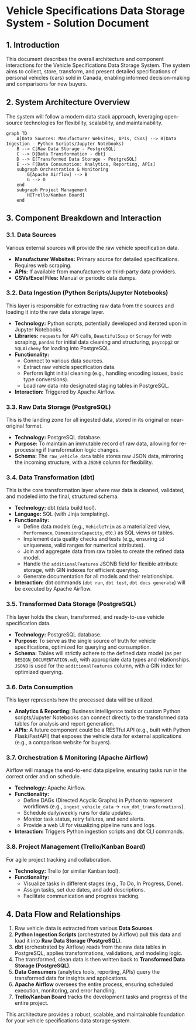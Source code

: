 # Vehicle Specifications Data Storage System - Solution Document

## 1. Introduction
This document describes the overall architecture and component interactions for the Vehicle Specifications Data Storage System. The system aims to collect, store, transform, and present detailed specifications of personal vehicles (cars) sold in Canada, enabling informed decision-making and comparisons for new buyers.

## 2. System Architecture Overview

The system will follow a modern data stack approach, leveraging open-source technologies for flexibility, scalability, and maintainability.

```mermaid
graph TD
    A[Data Sources: Manufacturer Websites, APIs, CSVs] --> B(Data Ingestion - Python Scripts/Jupyter Notebooks)
    B --> C[Raw Data Storage - PostgreSQL]
    C --> D{Data Transformation - dbt}
    D --> E[Transformed Data Storage - PostgreSQL]
    E --> F[Data Consumption: Analytics, Reporting, APIs]
    subgraph Orchestration & Monitoring
        G[Apache Airflow] --> B
        G --> D
    end
    subgraph Project Management
        H[Trello/Kanban Board]
    end
```

## 3. Component Breakdown and Interaction

### 3.1. Data Sources
Various external sources will provide the raw vehicle specification data.
*   **Manufacturer Websites:** Primary source for detailed specifications. Requires web scraping.
*   **APIs:** If available from manufacturers or third-party data providers.
*   **CSVs/Excel Files:** Manual or periodic data dumps.

### 3.2. Data Ingestion (Python Scripts/Jupyter Notebooks)
This layer is responsible for extracting raw data from the sources and loading it into the raw data storage layer.
*   **Technology:** Python scripts, potentially developed and iterated upon in Jupyter Notebooks.
*   **Libraries:** `requests` for API calls, `BeautifulSoup` or `Scrapy` for web scraping, `pandas` for initial data cleaning and structuring, `psycopg2` or `SQLAlchemy` for loading into PostgreSQL.
*   **Functionality:**
    *   Connect to various data sources.
    *   Extract raw vehicle specification data.
    *   Perform light initial cleaning (e.g., handling encoding issues, basic type conversions).
    *   Load raw data into designated staging tables in PostgreSQL.
*   **Interaction:** Triggered by Apache Airflow.

### 3.3. Raw Data Storage (PostgreSQL)
This is the landing zone for all ingested data, stored in its original or near-original format.
*   **Technology:** PostgreSQL database.
*   **Purpose:** To maintain an immutable record of raw data, allowing for re-processing if transformation logic changes.
*   **Schema:** The `raw_vehicle_data` table stores raw JSON data, mirroring the incoming structure, with a `JSONB` column for flexibility.

### 3.4. Data Transformation (dbt)
This is the core transformation layer where raw data is cleaned, validated, and modeled into the final, structured schema.
*   **Technology:** dbt (data build tool).
*   **Language:** SQL (with Jinja templating).
*   **Functionality:**
    *   Define data models (e.g., `VehicleTrim` as a materialized view, `Performance`, `DimensionsCapacity`, etc.) as SQL views or tables.
    *   Implement data quality checks and tests (e.g., ensuring `id` uniqueness, valid ranges for numerical attributes).
    *   Join and aggregate data from raw tables to create the refined data model.
    *   Handle the `additionalFeatures` JSONB field for flexible attribute storage, with GIN indexes for efficient querying.
    *   Generate documentation for all models and their relationships.
*   **Interaction:** dbt commands (`dbt run`, `dbt test`, `dbt docs generate`) will be executed by Apache Airflow.

### 3.5. Transformed Data Storage (PostgreSQL)
This layer holds the clean, transformed, and ready-to-use vehicle specification data.
*   **Technology:** PostgreSQL database.
*   **Purpose:** To serve as the single source of truth for vehicle specifications, optimized for querying and consumption.
*   **Schema:** Tables will strictly adhere to the defined data model (as per `DESIGN_DOCUMENTATION.md`), with appropriate data types and relationships. `JSONB` is used for the `additionalFeatures` column, with a GIN index for optimized querying.

### 3.6. Data Consumption
This layer represents how the processed data will be utilized.
*   **Analytics & Reporting:** Business intelligence tools or custom Python scripts/Jupyter Notebooks can connect directly to the transformed data tables for analysis and report generation.
*   **APIs:** A future component could be a RESTful API (e.g., built with Python Flask/FastAPI) that exposes the vehicle data for external applications (e.g., a comparison website for buyers).

### 3.7. Orchestration & Monitoring (Apache Airflow)
Airflow will manage the end-to-end data pipeline, ensuring tasks run in the correct order and on schedule.
*   **Technology:** Apache Airflow.
*   **Functionality:**
    *   Define DAGs (Directed Acyclic Graphs) in Python to represent workflows (e.g., `ingest_vehicle_data` -> `run_dbt_transformations`).
    *   Schedule daily/weekly runs for data updates.
    *   Monitor task status, retry failures, and send alerts.
    *   Provide a web UI for visualizing pipeline runs and logs.
*   **Interaction:** Triggers Python ingestion scripts and dbt CLI commands.

### 3.8. Project Management (Trello/Kanban Board)
For agile project tracking and collaboration.
*   **Technology:** Trello (or similar Kanban tool).
*   **Functionality:**
    *   Visualize tasks in different stages (e.g., To Do, In Progress, Done).
    *   Assign tasks, set due dates, and add descriptions.
    *   Facilitate communication and progress tracking.

## 4. Data Flow and Relationships

1.  Raw vehicle data is extracted from various **Data Sources**.
2.  **Python Ingestion Scripts** (orchestrated by Airflow) pull this data and load it into **Raw Data Storage (PostgreSQL)**.
3.  **dbt** (orchestrated by Airflow) reads from the raw data tables in PostgreSQL, applies transformations, validations, and modeling logic.
4.  The transformed, clean data is then written back to **Transformed Data Storage (PostgreSQL)**.
5.  **Data Consumers** (analytics tools, reporting, APIs) query the transformed data for insights and applications.
6.  **Apache Airflow** oversees the entire process, ensuring scheduled execution, monitoring, and error handling.
7.  **Trello/Kanban Board** tracks the development tasks and progress of the entire project.

This architecture provides a robust, scalable, and maintainable foundation for your vehicle specifications data storage system.